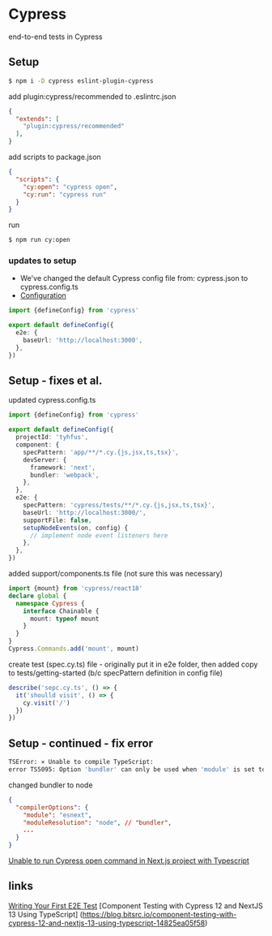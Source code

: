 # Cypress

end-to-end tests in Cypress

## Setup 

```bash
$ npm i -D cypress eslint-plugin-cypress
```

add plugin:cypress/recommended to .eslintrc.json 

```json
{
  "extends": [
    "plugin:cypress/recommended"
  ],
}
```

add scripts to package.json 

```json
{
  "scripts": {
    "cy:open": "cypress open",
    "cy:run": "cypress run"
  }
}
```

run

```bash
$ npm run cy:open
```

### updates to setup 

- We've changed the default Cypress config file from: cypress.json to cypress.config.ts
- [Configuration](https://docs.cypress.io/guides/references/configuration)

```ts
import {defineConfig} from 'cypress'

export default defineConfig({
  e2e: {
    baseUrl: 'http://localhost:3000',
  },
})

```

## Setup - fixes et al.

updated cypress.config.ts 

```ts 
import {defineConfig} from 'cypress'

export default defineConfig({
  projectId: 'tyhfus',
  component: {
    specPattern: 'app/**/*.cy.{js,jsx,ts,tsx}',
    devServer: {
      framework: 'next',
      bundler: 'webpack',
    },
  },
  e2e: {
    specPattern: 'cypress/tests/**/*.cy.{js,jsx,ts,tsx}',
    baseUrl: 'http://localhost:3000/',
    supportFile: false,
    setupNodeEvents(on, config) {
      // implement node event listeners here
    },
  },
})
```

added support/components.ts file (not sure this was necessary)

``` ts
import {mount} from 'cypress/react18'
declare global {
  namespace Cypress {
    interface Chainable {
      mount: typeof mount
    }
  }
}
Cypress.Commands.add('mount', mount)
```

create test (spec.cy.ts) file - originally put it in e2e folder, then added copy to tests/getting-started (b/c specPattern definition in config file)

```ts
describe('sepc.cy.ts', () => {
  it('shoulld visit', () => {
    cy.visit('/')
  })
})
```

## Setup - continued - fix error 

```bash 
TSError: ⨯ Unable to compile TypeScript:
error TS5095: Option 'bundler' can only be used when 'module' is set to 'es2015' or later.
``` 

changed bundler to node

```json
{
  "compilerOptions": {
    "module": "esnext",
    "moduleResolution": "node", // "bundler",
    ... 
  }
}
```

[Unable to run Cypress open command in Next.js project with Typescript](https://stackoverflow.com/questions/76875739/unable-to-run-cypress-open-command-in-next-js-project-with-typescript)

## links

[Writing Your First E2E Test](https://docs.cypress.io/guides/end-to-end-testing/writing-your-first-end-to-end-test)
[Component Testing with Cypress 12 and NextJS 13 Using TypeScript] (https://blog.bitsrc.io/component-testing-with-cypress-12-and-nextjs-13-using-typescript-14825ea05f58)
